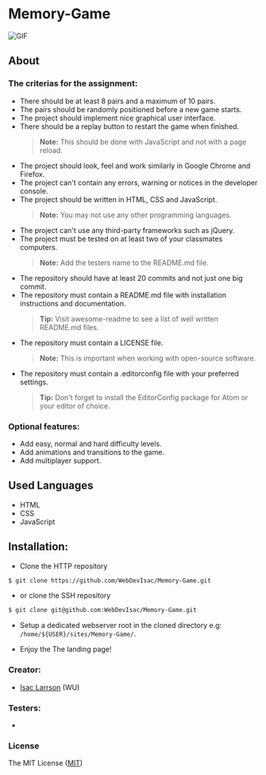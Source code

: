 # Memory-Game

![GIF](assets/images/confused.gif)

## About


### The criterias for the assignment:

- There should be at least 8 pairs and a maximum of 10 pairs.
- The pairs should be randomly positioned before a new game starts.
- The project should implement nice graphical user interface.<br>
- There should be a replay button to restart the game when finished.
  > **Note:** This should be done with JavaScript and not with a page reload.
- The project should look, feel and work similarly in Google Chrome and Firefox.
- The project can't contain any errors, warning or notices in the developer console.
- The project should be written in HTML, CSS and JavaScript.<br>
  > **Note:** You may not use any other programming languages.
- The project can't use any third-party frameworks such as jQuery.
- The project must be tested on at least two of your classmates computers.<br>
  > **Note:** Add the testers name to the README.md file.
- The repository should have at least 20 commits and not just one big commit.
- The repository must contain a README.md file with installation instructions and documentation.<br>
  > **Tip:** Visit awesome-readme to see a list of well written README.md files.
- The repository must contain a LICENSE file.<br>
  > **Note:** This is important when working with open-source software.
- The repository must contain a .editorconfig file with your preferred settings.<br>
  > **Tip:** Don't forget to install the EditorConfig package for Atom or your editor of choice.

### Optional features:

- Add easy, normal and hard difficulty levels.
- Add animations and transitions to the game.
- Add multiplayer support.

## Used Languages
- HTML
- CSS
- JavaScript

## Installation:

 - Clone the HTTP repository
```sh
$ git clone https://github.com/WebDevIsac/Memory-Game.git
```
 - or clone the SSH repository
 ```sh
$ git clone git@github.com:WebDevIsac/Memory-Game.git
```

 - Setup a dedicated webserver root in the cloned directory e.g: `/home/${USER}/sites/Memory-Game/`.
 
 - Enjoy the The landing page!


### Creator:
- [Isac Larrson](https://github.com/WebDevIsac) (WU)

### Testers:
 - 
 
### License

The MIT License ([MIT](https://raw.githubusercontent.com/WebDevIsac/The-Martians/master/LICENSE))
